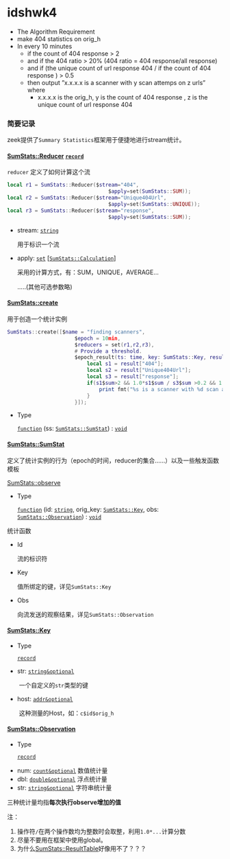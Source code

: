 # idshwk4

* The Algorithm Requirement
* make 404 statistics on orig_h
* In every 10 minutes
  * if the count of 404 response > 2
  * and if the 404 ratio > 20% (404 ratio = 404 response/all response)
  *  and if (the unique count of url response 404 / if the count of 404 response ) > 0.5
  * then output ”x.x.x.x is a scanner with y scan attemps on z urls” where
    * x.x.x.x is the orig_h, y is the count of 404 response , z is the unique count of url response 404

### 简要记录

zeek提供了`Summary Statistics`框架用于便捷地进行stream统计。

#### [SumStats::Reducer](https://github.com/zeek/zeek/blob/master/scripts/base/frameworks/sumstats/main.zeek#L44-L59)    [`record`](https://docs.zeek.org/en/master/script-reference/types.html#type-record)

`reducer` 定义了如何计算这个流

```lua
local r1 = SumStats::Reducer($stream="404", 
                                 $apply=set(SumStats::SUM));
local r2 = SumStats::Reducer($stream="Unique404Url", 
                                 $apply=set(SumStats::UNIQUE));                        
local r3 = SumStats::Reducer($stream="response", 
                                 $apply=set(SumStats::SUM));
```

- stream: [`string`](https://docs.zeek.org/en/master/script-reference/types.html#type-string)

  用于标识一个流

- apply: [`set`](https://docs.zeek.org/en/master/script-reference/types.html#type-set) [[`SumStats::Calculation`](https://docs.zeek.org/en/master/scripts/base/frameworks/sumstats/main.zeek.html?highlight=SumStats%3A%3Acreate#type-SumStats::Calculation)]

  采用的计算方式，有：SUM，UNIQUE，AVERAGE...

  .....(其他可选参数略)

#### [**SumStats::create**](https://github.com/zeek/zeek/blob/master/scripts/base/frameworks/sumstats/main.zeek#L392-L438)

用于创造一个统计实例

```lua
SumStats::create([$name = "finding scanners",
                      $epoch = 10min,
                      $reducers = set(r1,r2,r3),
                      # Provide a threshold.
                      $epoch_result(ts: time, key: SumStats::Key, result: SumStats::Result)={
                          local s1 = result["404"];
						  local s2 = result["Unique404Url"];
						  local s3 = result["response"];
                          if(s1$sum>2 && 1.0*s1$sum / s3$sum >0.2 && 1.0*s2$unique/s1$sum>0.5){
                              print fmt("%s is a scanner with %d scan attemps on %d urls",key$host,s1$sum,s2$unique);
                          } 
                      }]);
```



- Type

  [`function`](https://docs.zeek.org/en/master/script-reference/types.html#type-function) (ss: [`SumStats::SumStat`](https://docs.zeek.org/en/master/scripts/base/frameworks/sumstats/main.zeek.html?highlight=SumStats%3A%3Acreate#type-SumStats::SumStat)) : [`void`](https://docs.zeek.org/en/master/script-reference/types.html#type-void)

#### [SumStats::SumStat](https://github.com/zeek/zeek/blob/master/scripts/base/frameworks/sumstats/main.zeek#L91-L144)

定义了统计实例的行为（epoch的时间，reducer的集合……）以及一些触发函数模板

[SumStats::observe](https://github.com/zeek/zeek/blob/master/scripts/base/frameworks/sumstats/main.zeek#L439-L504)

- Type

  [`function`](https://docs.zeek.org/en/master/script-reference/types.html#type-function) (id: [`string`](https://docs.zeek.org/en/master/script-reference/types.html#type-string), orig_key: [`SumStats::Key`](https://docs.zeek.org/en/master/scripts/base/frameworks/sumstats/main.zeek.html?highlight=SumStats%3A%3Acreate#type-SumStats::Key), obs: [`SumStats::Observation`](https://docs.zeek.org/en/master/scripts/base/frameworks/sumstats/main.zeek.html?highlight=SumStats%3A%3Acreate#type-SumStats::Observation)) : [`void`](https://docs.zeek.org/en/master/script-reference/types.html#type-void)

统计函数

- Id

  流的标识符

- Key

  值所绑定的键，详见`SumStats::Key`

- Obs

  向流发送的观察结果，详见`SumStats::Observation`

#### [SumStats::Key](https://github.com/zeek/zeek/blob/master/scripts/base/frameworks/sumstats/main.zeek#L16-L30)

- Type

  [`record`](https://docs.zeek.org/en/master/script-reference/types.html#type-record)
* str: [`string`](https://docs.zeek.org/en/master/script-reference/types.html#type-string)[`&optional`](https://docs.zeek.org/en/master/script-reference/attributes.html#attr-&optional)

  ​		一个自定义的`str`类型的键

* host: [`addr`](https://docs.zeek.org/en/master/script-reference/types.html#type-addr)[`&optional`](https://docs.zeek.org/en/master/script-reference/attributes.html#attr-&optional)

  ​		这种测量的Host，如：`c$id$orig_h`

#### [SumStats::Observation](https://github.com/zeek/zeek/blob/master/scripts/base/frameworks/sumstats/main.zeek#L34-L41)

- Type

  [`record`](https://docs.zeek.org/en/master/script-reference/types.html#type-record)
* num: [`count`](https://docs.zeek.org/en/master/script-reference/types.html#type-count)[`&optional`](https://docs.zeek.org/en/master/script-reference/attributes.html#attr-&optional)
数值统计量
* dbl: [`double`](https://docs.zeek.org/en/master/script-reference/types.html#type-double)[`&optional`](https://docs.zeek.org/en/master/script-reference/attributes.html#attr-&optional)
 浮点统计量
* str: [`string`](https://docs.zeek.org/en/master/script-reference/types.html#type-string)[`&optional`](https://docs.zeek.org/en/master/script-reference/attributes.html#attr-&optional)
字符串统计量

三种统计量均指**每次执行observe增加的值**



注：

1. 操作符`/`在两个操作数均为整数时会取整，利用`1.0*...`计算分数
2. 尽量不要用在框架中使用global。
3. 为什么[SumStats::ResultTable](https://github.com/zeek/zeek/blob/master/scripts/base/frameworks/sumstats/main.zeek#L81-L81)好像用不了？？？